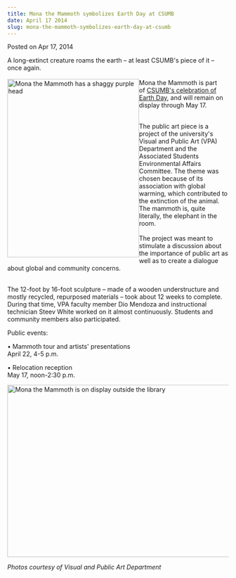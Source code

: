 ```yaml
---
title: Mona the Mammoth symbolizes Earth Day at CSUMB
date: April 17 2014
slug: mona-the-mammoth-symbolizes-earth-day-at-csumb
---
```


 



<span class="date">Posted on Apr 17, 2014    </span>
<p>A long-extinct creature roams the earth &#x2013; at least CSUMB&apos;s piece
of it &#x2013; once again.<br>
<br>
<img alt="Mona the Mammoth has a shaggy purple head" src="https://news.csumb.edu/sites/default/files/65/attachments/news/images/mammoth_headshot_for_web.jpg" style="float:left; width:300px; height:406px">Mona the Mammoth is
part of&#xA0;<a href="../14/csumb-goes-green-earth-day-events.html" rel="nofollow">CSUMB&apos;s celebration of Earth Day</a>, and will
remain on display through May 17.</img></br></br></p>
<p>The public art piece is a project of the university&apos;s Visual and
Public Art (VPA) Department and the Associated Students
Environmental Affairs Committee. The theme was chosen because of
its association with global warming, which contributed to the
extinction of the animal. The mammoth is, quite literally, the
elephant in the room.<br>
<br>
The project was meant to stimulate a discussion about the
importance of public art as well as to create a dialogue about
global and community concerns.</br></br></p>
<p>The 12-foot by 16-foot sculpture &#x2013; made of a wooden
understructure and mostly recycled, repurposed materials &#x2013; took
about 12 weeks to complete. During that time, VPA faculty member
Dio Mendoza and instructional technician Steev White worked on it
almost continuously. Students and community members also
participated.</p>
<p>Public events:</p>
<p>&#x2022; Mammoth tour and artists&apos; presentations<br>
April 22, 4-5 p.m.</br></p>
<p>&#x2022; Relocation reception<br>
May 17, noon-2:30 p.m.</br></p>
<p><img alt="Mona the Mammoth is on display outside the library" src="https://news.csumb.edu/sites/default/files/65/attachments/news/images/profile_shot_of_mona_for_web.jpg" style="width:550px; height:392px"/></p>
<p><em>Photos courtesy of Visual and Public Art Department</em></p>





```
